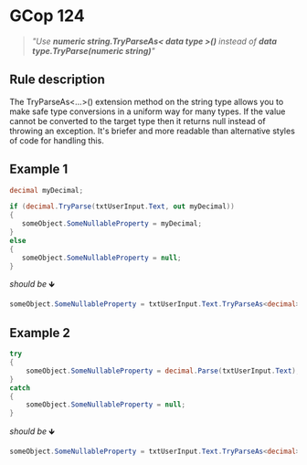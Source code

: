 ﻿# GCop 124

> *"Use **numeric string.TryParseAs< data type >()** instead of **data type.TryParse(numeric string)**"*

## Rule description

The TryParseAs<...>() extension method on the string type allows you to make safe type conversions in a uniform way for many types. If the value cannot be converted to the target type then it returns null instead of throwing an exception. It's briefer and more readable than alternative styles of code for handling this.

## Example 1

```csharp
decimal myDecimal;

if (decimal.TryParse(txtUserInput.Text, out myDecimal))
{
   someObject.SomeNullableProperty = myDecimal;
}
else
{
   someObject.SomeNullableProperty = null;
}
```

*should be* 🡻

```csharp
someObject.SomeNullableProperty = txtUserInput.Text.TryParseAs<decimal>();
```

## Example 2

```csharp
try
{
    someObject.SomeNullableProperty = decimal.Parse(txtUserInput.Text);
}
catch
{
    someObject.SomeNullableProperty = null;
}
```

*should be* 🡻

```csharp
someObject.SomeNullableProperty = txtUserInput.Text.TryParseAs<decimal>();
```